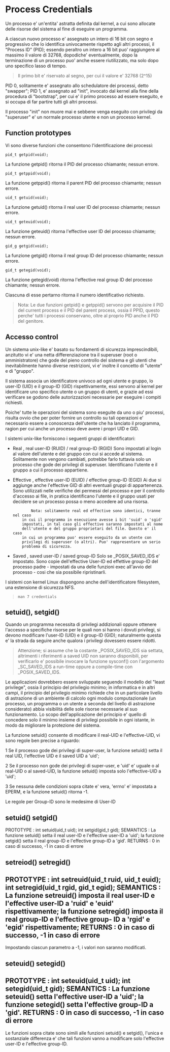 # Process Credentials

Un processo e' un'entita' astratta definita dal kernel, a cui sono allocate 
delle risorse del sistema al fine di eseguire un programma.

A ciascun nuovo processo e' assegnato un intero di 16 bit con segno e 
progressivo che lo identifica univocamente rispetto agli altri processi, il 
"Process ID" (PID); essendo peraltro un intero a 16 bit puo' raggiungere al 
massimo il valore di 32768, dopodiche' eventualmente, dopo la terminazione di un
processo puo' anche  essere riutilizzato, ma solo dopo uno specifico lasso di 
tempo.

> Il primo bit e' riservato al segno, per cui il valore e' 32768 (2^15)

PID 0, solitamente e' assegnato allo schedulatore dei processi, detto "swapper";
PID 1, e' assegnato ad "init", invocato dal kernel alla fine della procedura di 
"bootstrap", per cui e' il primo processo ad essere eseguito, e si occupa di 
far partire tutti gli altri processi. 

Il processo "init" non muore mai e sebbene venga eseguito con privilegi da 
"superuser" e' un normale processo utente e non un processo kernel.

## Function prototypes

Vi sono diverse funzioni che consentono l'identificazione dei processi:

`pid_t getpid(void);`

La funzione getpid() ritorna il PID del processo chiamante; nessun errore.

`pid_t getppid(void);`

La funzione getppid() ritorna il parent PID del processo chiamante; nessun 
errore.

`uid_t getuid(void);`

La funzione getuid() ritorna il real user ID del processo chiamante; nessun 
errore.

`uid_t geteuid(void);`

La funzione geteuid() ritorna l'effective user ID del processo chiamante; 
nessun errore.

`gid_g getgid(void);`

La funzione getgid() ritorna il real group ID del processo chiamante; nessun 
errore.

`gid_t getegid(void);`

La funzione getegid(void) ritorna l'effective real group ID del processo 
chiamante; nessun errore.

Ciascuna di esse pertarno ritorna il numero identificativo richiesto.

> Nota: Le due funzioni getpid() e getppid() servono per acquisire il PID del 
> current process e il PID del parent process, ossia il PPID, questo perche' 
> tutti i processi conservano, oltre al proprio PID anche il PID del genitore.

## Accesso control

Un sistema unix-like e' basato su fondamenti di sicurezza imprescindibili,
anzitutto vi e' una netta differenziazione tra il superuser (root o 
amministratore) che gode del pieno controllo del sistema e gli utenti che 
inevitabilmente hanno diverse restrizioni, vi e' inoltre il concetto di "utente"
e di "gruppo".

Il sistema associa un identificatore univoco ad ogni utente e gruppo, 
lo user-ID (UID) e il group-ID (GID) rispettivamente, essi servono al kernel per
identificare uno specifico utente o un gruppo di utenti, e grazie ad essi 
verificare se godono delle autorizzazioni necessarie per eseguire i compiti 
richiesti.

Poiche' tutte le operazioni del sistema sono eseguite da uno o piu' processi,
risulta ovvio che per poter fornire un controllo su tali operazioni e' 
necessario essere a conoscenza dell'utente che ha lanciato il programma, ragion
per cui anche un processo deve avere i propri UID e GID.

I sistemi unix-like forniscono i seguenti gruppi di identificatori:

- Real      , real user-ID (RUID) / real group-ID (RGID)
              Sono impostati al login al valore dell'utente e del gruppo con cui
	      si accede al sistema. Solitamente non vengono cambiati, potrebbe
	      farlo tuttavia solo un processo che gode dei privilegi di 
	      superuser. 
	      Identificano l'utente e il gruppo a cui il processo appartiene.

- Effective , effective user-ID (EUID) / effective group-ID (EGID)
              Ai due si aggiunge anche l'effective GID di altri eventuali gruppi
	      di appartenenza.
	      Sono utilizzati nelle verifiche dei permessi del processo e per il
	      controllo d'accesso ai file, in pratica identificano l'utente e
	      il gruppo usati per decidere se un processo possa o meno accedere
	      ad una risorsa.

              Nota: solitamente real ed effective sono identici, tranne nel caso
	      in cui il programma in esecuzione avesse i bit 'suid' o 'sgid' 
	      impostati, in tal caso gli effective saranno impostati al nome 
	      dell'utente e del gruppo proprietari del file. Questo e' il caso 
	      in cui un programma puo' essere eseguito da un utente con 
	      privilegi di superuser (o altri). Puo' rappresentare un serio 
	      problema di sicurezza.
              
- Saved     , saved user-ID / saved group-ID 
              Solo se _POSIX_SAVED_IDS e' impostato.
	      Sono copie dell'effective User-ID ed effettive group-ID del 
	      processo padre - impostati da una delle funzioni exec all'avvio
	      del processo - cosi che sia possibile ripristinarli.

I sistemi con kernel Linux dispongono anche dell'identificatore filesystem, una
estensione di sicurezza NFS.

> `man 7 credentials`

## setuid(), setgid()

Quando un programma necessita di privilegi addizionali oppure ottenere l'accesso
a specifiche risorse per le quali non si hanno i dovuti privilegi, si devono 
modificare l'user-ID (UID) e il group-ID (GID); naturalmente questa e' la strada
da seguire anche qualora i privilegi dovessero essere ridotti.

> Attenzione; si assume che la costante _POSIX_SAVED_IDS sia settata, altrimenti
> i riferimenti a saved UID non saranno disponibili, per verificarlo e' possibile
> invocare la funzione sysconf() con l'argomento _SC_SAVED_IDS a run-time oppure a
> compile-time con _POSIX_SAVED_IDS.

Le applicazioni dovrebbero essere sviluppate seguendo il modello del 
"least privilege", ossia il principio del privilegio minimo; in informatica e 
in altri campi, il principio del privilegio minimo richiede che in un 
particolare livello di astrazione di un ambiente di calcolo ogni modulo 
computazionale (un processo, un programma o un utente a seconda del livello di 
astrazione considerato) abbia visibilità delle sole risorse necessarie al suo 
funzionamento. Lo scopo dell'applicazione del principio e' quello di concedere 
solo il minimo insieme di privilegi possibile in ogni istante, in modo da 
migliorare la protezione del sistema.

La funzione setuid() consente di modificare il real-UID e l'effective-UID, vi
sono regole ben precise a riguardo:

1 Se il processo gode dei privilegi di super-user, la funzione setuid() setta
  il real UID, l'effective UID e il saved UID a 'uid';

2 Se il processo non gode dei privilegi di super-user, e 'uid' e' uguale o al
  real-UID o al saved-UID, la funzione setuid() imposta solo l'effective-UID
  a 'uid';
  
3 Se nessuna delle condizioni sopra citate e' vera, 'errno' e' impostata
  a EPERM, e la funzione setuid() ritorna -1.

Le regole per Group-ID sono le medesime di User-ID

## setuid() setgid() 

PROTOTYPE : int setuid(uid_t uid);
            int setgid(gid_t gid);
SEMANTICS : La funzione setuid() setta il real user-ID e l'effective user-ID a
            'uid';
            la funzione setgid() setta il real group-ID e l'effective group-ID
	    a 'gid'.
RETURNS   : 0 in caso di successo, -1 in caso di errore

## setreiod() setregid()
PROTOTYPE : int setreuid(uid_t ruid, uid_t euid);
            int setregid(uid_t rgid, gid_t egid);
SEMANTICS : La funzione setreuid() imposta il real user-ID e l'effective user-ID
            a 'ruid' e 'euid' rispettivamente;
	    la funzione setregid() imposta il real group-ID e l'effective group-
	    ID a 'rgid' e 'egid' rispettivamente;
RETURNS   : 0 in caso di successo, -1 in caso di errore
--------------------------------------------------------------------------------
Impostando ciascun parametro a -1, i valori non saranno modificati.


## seteuid() setegid()
PROTOTYPE : int seteuid(uid_t uid);
            int setegid(uid_t gid);
SEMANTICS : La funzione seteuid() setta l'effective user-ID a 'uid';
            la funzione setegid() setta l'effective group-ID a 'gid'.
RETURNS   : 0 in caso di successo, -1 in caso di errore
--------------------------------------------------------------------------------
Le funzioni sopra citate sono simili alle funzioni setuid() e setgid(), l'unica
e sostanziale differenza e' che tali funzioni vanno a modificare solo
l'effective user-ID e l'effective group-ID.
